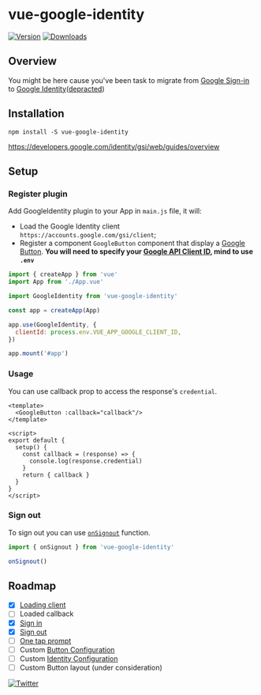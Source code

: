 # vue-google-identity

<p>
  <a href="https://www.npmjs.com/package/vue-google-identity"><img src="https://img.shields.io/npm/v/vue-google-identity" alt="Version"></a>
  <a href="https://www.npmjs.com/package/vue-google-identity"><img src="https://img.shields.io/npm/dy/vue-google-identity" alt="Downloads"></a>
</p>

## Overview
You might be here cause you've been task to migrate from [Google Sign-in](https://developers.google.com/identity/sign-in/web/sign-in) to [Google Identity](https://developers.google.com/identity/gsi/web/guides/migration#authentication_and_authorization)([depracted](https://developers.googleblog.com/2021/08/gsi-jsweb-deprecation.html))

## Installation
```
npm install -S vue-google-identity
```

https://developers.google.com/identity/gsi/web/guides/overview

## Setup
### Register plugin
Add GoogleIdentity plugin to your App in `main.js` file, it will:
- Load the Google Identity client `https://accounts.google.com/gsi/client`;
- Register a component `GoogleButton` component that display a [Google Button](https://developers.google.com/identity/gsi/web/guides/personalized-button).
**You will need to specify your [Google API Client ID](https://developers.google.com/identity/gsi/web/guides/get-google-api-clientid), mind to use `.env`**

```javascript
import { createApp } from 'vue'
import App from './App.vue'

import GoogleIdentity from 'vue-google-identity'

const app = createApp(App)

app.use(GoogleIdentity, {
  clientId: process.env.VUE_APP_GOOGLE_CLIENT_ID,
})

app.mount('#app')
```

### Usage

You can use callback prop to access the response's `credential`.

```vue
<template>
  <GoogleButton :callback="callback"/>
</template>

<script>
export default {
  setup() {
    const callback = (response) => {
      console.log(response.credential)
    }
    return { callback }
  }
}
</script>
```

### Sign out

To sign out you can use [`onSignout`](https://developers.google.com/identity/gsi/web/reference/js-reference#google.accounts.id.disableAutoSelect) function.

```javascript
import { onSignout } from 'vue-google-identity'

onSignout()
```

## Roadmap
 * [x] [Loading client](https://developers.google.com/identity/gsi/web/guides/client-library)
 * [ ] Loaded callback
 * [x] [Sign in](https://developers.google.com/identity/gsi/web/guides/display-button)
 * [x] [Sign out](https://developers.google.com/identity/gsi/web/reference/js-reference#google.accounts.id.disableAutoSelect) 
 * [ ] [One tap prompt](https://developers.google.com/identity/gsi/web/reference/js-reference#google.accounts.id.prompt) 
 * [ ] Custom [Button Configuration](https://developers.google.com/identity/gsi/web/reference/js-reference#GsiButtonConfiguration)
 * [ ] Custom [Identity Configuration](https://developers.google.com/identity/gsi/web/reference/js-reference#google.accounts.id.initialize)
 * [ ] Custom Button layout (under consideration)

<p>
  <a href="https://twitter.com/uwutrinket"><img src="https://img.shields.io/twitter/follow/uwutrinket?style=social" alt="Twitter"></a>
</p>